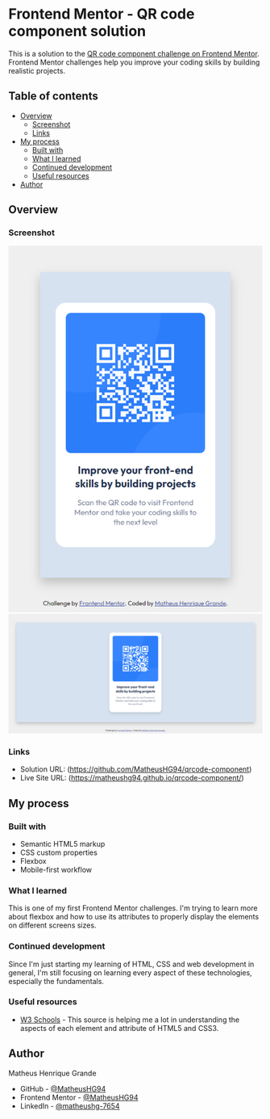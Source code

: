 # Frontend Mentor - QR code component solution

This is a solution to the [QR code component challenge on Frontend Mentor](https://www.frontendmentor.io/challenges/qr-code-component-iux_sIO_H). Frontend Mentor challenges help you improve your coding skills by building realistic projects. 

## Table of contents

- [Overview](#overview)
  - [Screenshot](#screenshot)
  - [Links](#links)
- [My process](#my-process)
  - [Built with](#built-with)
  - [What I learned](#what-i-learned)
  - [Continued development](#continued-development)
  - [Useful resources](#useful-resources)
- [Author](#author)

## Overview

### Screenshot

![Mobile version](./solution-scrshot/QRCodeComponent-mobile.jpg)
![Desktop version](./solution-scrshot/QRCodeComponent-desktop.jpg)

### Links

- Solution URL: (https://github.com/MatheusHG94/qrcode-component)
- Live Site URL: (https://matheushg94.github.io/qrcode-component/)

## My process

### Built with

- Semantic HTML5 markup
- CSS custom properties
- Flexbox
- Mobile-first workflow

### What I learned

This is one of my first Frontend Mentor challenges. I'm trying to learn more about flexbox and how to use its attributes to properly display the elements on different screens sizes.

### Continued development

Since I'm just starting my learning of HTML, CSS and web development in general, I'm still focusing on learning every aspect of these technologies, especially the fundamentals.

### Useful resources

- [W3 Schools](https://www.w3schools.com/) - This source is helping me a lot in understanding the aspects of each element and attribute of HTML5 and CSS3.

## Author

Matheus Henrique Grande

- GitHub - [@MatheusHG94](https://github.com/MatheusHG94)
- Frontend Mentor - [@MatheusHG94](https://www.frontendmentor.io/profile/MatheusHG94)
- LinkedIn - [@matheushg-7654](https://www.linkedin.com/in/matheushg-7654/)